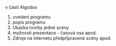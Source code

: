 v části Algodoo
1. uvedení programu
2. popis programu
3. Ukázka tvorby jedné scény
4. možnosti prezentace - časová osa apod.
5. Zdroje na internetu předpřipravené scény apod.